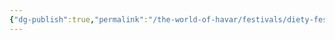 ```yaml
---
{"dg-publish":true,"permalink":"/the-world-of-havar/festivals/diety-festicals/festival-of-the-air-goddess/","tags":["Festivals","Diety","Air","Calander"]}
---
```

